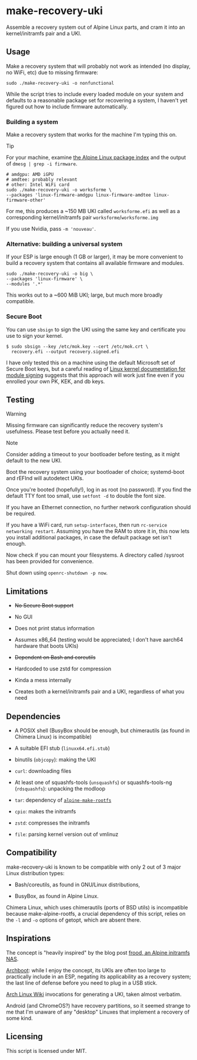 # make-recovery-uki

Assemble a recovery system out of Alpine Linux parts,
and cram it into an kernel/initramfs pair and a UKI.

## Usage

Make a recovery system that will probably not work as intended
(no display, no WiFi, etc) due to missing firmware:

```
sudo ./make-recovery-uki -o nonfunctional
```

While the script tries to include every loaded module on your system
and defaults to a reasonable package set for recovering a system,
I haven't yet figured out how to include firmware automatically.

### Building a system

Make a recovery system that works for the machine I'm typing this on.

> [!TIP]
> For your machine, examine
> [the Alpine Linux package index](https://pkgs.alpinelinux.org/packages?name=linux-firmware-*&branch=v3.21&repo=&arch=x86_64&origin=&flagged=&maintainer=)
> and the output of `dmesg | grep -i firmware`.

```
# amdgpu: AMD iGPU
# amdtee: probably relevant
# other: Intel WiFi card
sudo ./make-recovery-uki -o worksforme \
--packages 'linux-firmware-amdgpu linux-firmware-amdtee linux-firmware-other'
```

For me, this produces a ~150 MB UKI called `worksforme.efi`
as well as a corresponding kernel/initramfs pair `worksforme`/`worksforme.img`

If you use Nvidia, pass `-m 'nouveau'`.

### Alternative: building a universal system

If your ESP is large enough (1 GB or larger), it may be more convenient to
build a recovery system that contains all available firmware and modules.

```
sudo ./make-recovery-uki -o big \
--packages 'linux-firmware' \
--modules '.*'
```

This works out to a ~600 MiB UKI; large, but much more broadly compatible.

### Secure Boot

You can use `sbsign` to sign the UKI
using the same key and certificate you use to sign your kernel.

```console
$ sudo sbsign --key /etc/mok.key --cert /etc/mok.crt \
  recovery.efi --output recovery.signed.efi
```

I have only tested this on a machine
using the default Microsoft set of Secure Boot keys,
but a careful reading of
[Linux kernel documentation for module signing](https://www.kernel.org/doc/html/latest/admin-guide/module-signing.html)
suggests that this approach will work just fine even
if you enrolled your own PK, KEK, and db keys.

## Testing

> [!WARNING]
> Missing firmware can significantly reduce the recovery system's usefulness.
> Please test before you actually need it.

> [!NOTE]
> Consider adding a timeout to your bootloader before testing,
> as it might default to the new UKI.

Boot the recovery system using your bootloader of choice;
systemd-boot and rEFInd will autodetect UKIs.

Once you're booted (hopefully!), log in as root (no password).
If you find the default TTY font too small, use `setfont -d`
to double the font size.

If you have an Ethernet connection,
no further network configuration should be required.

If you have a WiFi card, run `setup-interfaces`, then
run `rc-service networking restart`.
Assuming you have the RAM to store it in,
this now lets you install additional packages,
in case the default package set isn't enough.

Now check if you can mount your filesystems.
A directory called /sysroot has been provided for convenience.

Shut down using `openrc-shutdown -p now`.

## Limitations

* ~~No Secure Boot support~~

* No GUI

* Does not print status information

* Assumes x86_64 (testing would be appreciated;
  I don't have aarch64 hardware that boots UKIs)

* ~~Dependent on Bash and coreutils~~

* Hardcoded to use zstd for compression

* Kinda a mess internally

* Creates both a kernel/initramfs pair and a UKI,
  regardless of what you need

## Dependencies

* A POSIX shell
  (BusyBox should be enough,
  but chimerautils (as found in Chimera Linux) is incompatible)

* A suitable EFI stub (`linuxx64.efi.stub`)

* binutils (`objcopy`): making the UKI

* `curl`: downloading files

* At least one of squashfs-tools (`unsquashfs`) or squashfs-tools-ng (`rdsquashfs`): unpacking the modloop

* `tar`: dependency of [`alpine-make-rootfs`](https://github.com/alpinelinux/alpine-make-rootfs)

* `cpio`: makes the initramfs

* `zstd`: compresses the initramfs

* `file`: parsing kernel version out of vmlinuz

## Compatibility

make-recovery-uki is known to be compatible with only
2 out of 3 major Linux distribution types:

* Bash/coreutils, as found in GNU/Linux distributions,

* BusyBox, as found in Alpine Linux.

Chimera Linux, which uses chimerautils (ports of BSD utils)
is incompatible because make-alpine-rootfs,
a crucial dependency of this script,
relies on the `-l` and `-o` options of getopt,
which are absent there.

## Inspirations

The concept is "heavily inspired" by the blog post
[frood, an Alpine initramfs NAS](https://words.filippo.io/dispatches/frood/).

[Archboot](https://archboot.com/): while I enjoy the concept, its UKIs are
often too large to practically include in an ESP,
negating its applicability as a recovery system;
the last line of defense before you need to plug in a USB stick.

[Arch Linux Wiki](https://wiki.archlinux.org/title/Unified_kernel_image#Manually)
invocations for generating a UKI, taken almost verbatim.

Android (and ChromeOS?) have recovery partitions,
so it seemed strange to me that I'm unaware of any "desktop" Linuxes
that implement a recovery of some kind.

## Licensing

This script is licensed under MIT.
